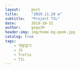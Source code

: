 ```yaml
---
layout:     post
title:      "2019.11.20 a"
subtitle:   "Project TIL"
date:       2019-10-31
author:     gogoJH
header-img: img/home-bg-geek.jpg
catalog: true
tags:
    - 개발일기
    - JS
    - Trello
    - TIL
---
```

<!--stackedit_data:
eyJoaXN0b3J5IjpbLTI1MDMwNjMwOV19
-->